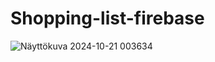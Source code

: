 # Shopping-list-firebase
 
![Näyttökuva 2024-10-21 003634](https://github.com/user-attachments/assets/6687cd94-4c1b-4c75-a89f-b8cadc12559c)
